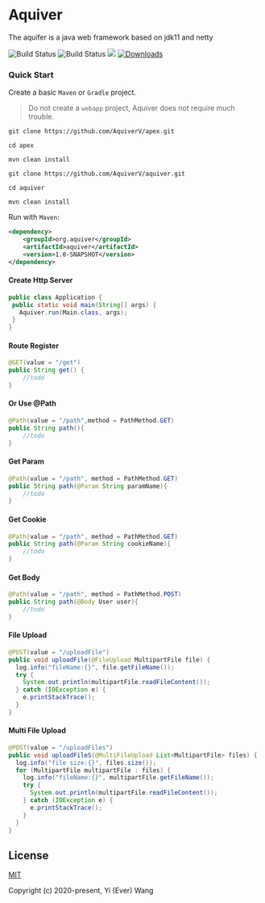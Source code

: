 # Aquiver

<p align="left">The aquifer is a java web framework based on jdk11 and netty</p>
<p align="left">
   <img src="https://img.shields.io/badge/JDK-8+-green.svg" alt="Build Status">
   <img src="https://img.shields.io/badge/license-MIT-blue.svg" alt="Build Status">
   <img src="https://img.shields.io/badge/Author-1619kHz-ff69b4.svg">
 </a>
 <a target="_blank" href="https://github.com/AquiverV/aquiver">
   <img src="https://img.shields.io/badge/Copyright%20-@Aquiver-%23ff3f59.svg" alt="Downloads"/>
 </a>
 </p>

### Quick Start

Create a basic `Maven` or `Gradle` project.

> Do not create a `webapp` project, Aquiver does not require much trouble.

```git
git clone https://github.com/AquiverV/apex.git

cd apex

mvn clean install

git clone https://github.com/AquiverV/aquiver.git

cd aquiver

mvn clean install
```

Run with `Maven`:

```xml
<dependency>
    <groupId>org.aquiver</groupId>
    <artifactId>aquiver</artifactId>
    <version>1.0-SNAPSHOT</version>
</dependency>
```

#### Create Http Server

 ```java
public class Application {
  public static void main(String[] args) {
    Aquiver.run(Main.class, args);
  }
}
 ```

#### Route Register
```java
@GET(value = "/get")
public String get() {
    //todo
}
```

#### Or Use @Path
```java
@Path(value = "/path",method = PathMethod.GET)
public String path(){
    //todo
}
```

#### Get Param
```java
@Path(value = "/path", method = PathMethod.GET)
public String path(@Param String paramName){
    //todo
}
```

#### Get Cookie
```java
@Path(value = "/path", method = PathMethod.GET)
public String path(@Param String cookieName){
    //todo
}
```

#### Get Body
```java
@Path(value = "/path", method = PathMethod.POST)
public String path(@Body User user){
    //todo
}
```

#### File Upload
```java
@POST(value = "/uploadFile")
public void uploadFile(@FileUpload MultipartFile file) {
  log.info("fileName:{}", file.getFileName());
  try {
    System.out.println(multipartFile.readFileContent());
  } catch (IOException e) {
    e.printStackTrace();
  }
}
```

#### Multi File Upload
```java
@POST(value = "/uploadFiles")
public void uploadFileS(@MultiFileUpload List<MultipartFile> files) {
  log.info("file size:{}", files.size());
  for (MultipartFile multipartFile : files) {
    log.info("fileName:{}", multipartFile.getFileName());
    try {
      System.out.println(multipartFile.readFileContent());
    } catch (IOException e) {
      e.printStackTrace();
    }
  }
}
```
## License
[MIT](https://opensource.org/licenses/MIT "MIT")

Copyright (c) 2020-present, Yi (Ever) Wang
